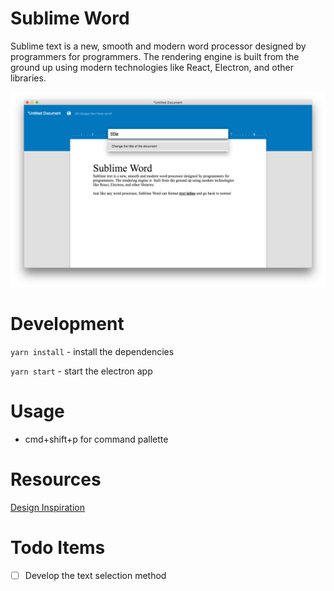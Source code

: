 # Sublime Word
Sublime text is a new, smooth and modern word processor designed by programmers for 
programmers. The rendering engine is built from the ground up using modern technologies
like React, Electron, and other libraries.

<p>
	<img src='./docs/Beta Page.png' alt='Screenshot of SublimeWord' />
</p>

# Development
```yarn install``` - install the dependencies

```yarn start``` - start the electron app

# Usage
 - cmd+shift+p for command pallette

# Resources
[Design Inspiration](https://www.behance.net/gallery/34788595/Google-Docs-Material-Design-Concept)

# Todo Items
 - [ ] Develop the text selection method
